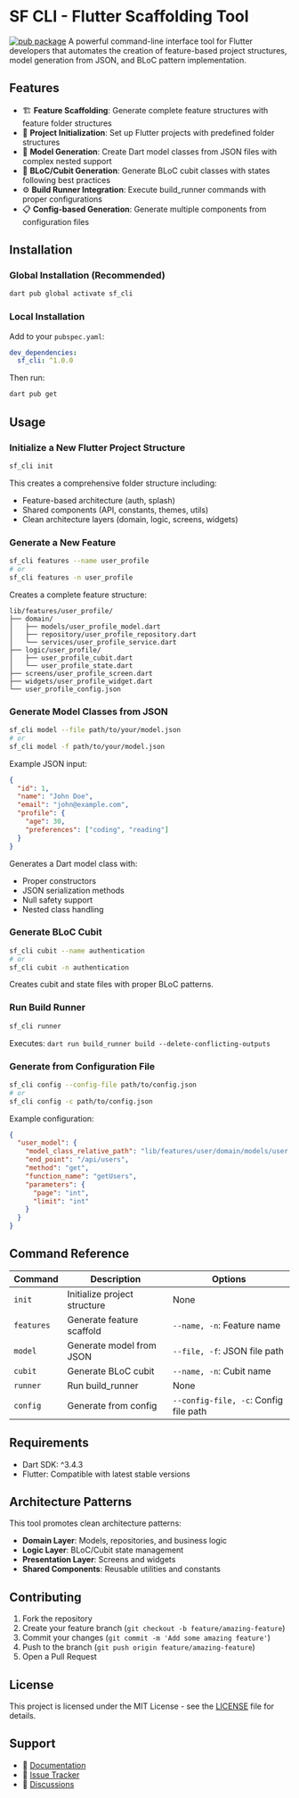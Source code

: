 # SF CLI - Flutter Scaffolding Tool
[![pub package](https://img.shields.io/pub/v/sf_cli.svg)](https://pub.dev/packages/sf_cli)
A powerful command-line interface tool for Flutter developers that automates the creation of feature-based project structures, model generation from JSON, and BLoC pattern implementation.

## Features

- 🏗️ **Feature Scaffolding**: Generate complete feature structures with feature folder structures
- 📱 **Project Initialization**: Set up Flutter projects with predefined folder structures
- 🔄 **Model Generation**: Create Dart model classes from JSON files with complex nested support
- 🧩 **BLoC/Cubit Generation**: Generate BLoC cubit classes with states following best practices
- ⚙️ **Build Runner Integration**: Execute build_runner commands with proper configurations
- 📋 **Config-based Generation**: Generate multiple components from configuration files

## Installation

### Global Installation (Recommended)

```bash
dart pub global activate sf_cli
```

### Local Installation

Add to your `pubspec.yaml`:

```yaml
dev_dependencies:
  sf_cli: ^1.0.0
```

Then run:

```bash
dart pub get
```

## Usage

### Initialize a New Flutter Project Structure

```bash
sf_cli init
```

This creates a comprehensive folder structure including:
- Feature-based architecture (auth, splash)
- Shared components (API, constants, themes, utils)
- Clean architecture layers (domain, logic, screens, widgets)

### Generate a New Feature

```bash
sf_cli features --name user_profile
# or
sf_cli features -n user_profile
```

Creates a complete feature structure:
```
lib/features/user_profile/
├── domain/
│   ├── models/user_profile_model.dart
│   ├── repository/user_profile_repository.dart
│   └── services/user_profile_service.dart
├── logic/user_profile/
│   ├── user_profile_cubit.dart
│   └── user_profile_state.dart
├── screens/user_profile_screen.dart
├── widgets/user_profile_widget.dart
└── user_profile_config.json
```

### Generate Model Classes from JSON

```bash
sf_cli model --file path/to/your/model.json
# or
sf_cli model -f path/to/your/model.json
```

Example JSON input:
```json
{
  "id": 1,
  "name": "John Doe",
  "email": "john@example.com",
  "profile": {
    "age": 30,
    "preferences": ["coding", "reading"]
  }
}
```

Generates a Dart model class with:
- Proper constructors
- JSON serialization methods
- Null safety support
- Nested class handling

### Generate BLoC Cubit

```bash
sf_cli cubit --name authentication
# or
sf_cli cubit -n authentication
```

Creates cubit and state files with proper BLoC patterns.

### Run Build Runner

```bash
sf_cli runner
```

Executes: `dart run build_runner build --delete-conflicting-outputs`

### Generate from Configuration File

```bash
sf_cli config --config-file path/to/config.json
# or
sf_cli config -c path/to/config.json
```

Example configuration:
```json
{
  "user_model": {
    "model_class_relative_path": "lib/features/user/domain/models/user.json",
    "end_point": "/api/users",
    "method": "get",
    "function_name": "getUsers",
    "parameters": {
      "page": "int",
      "limit": "int"
    }
  }
}
```

## Command Reference

| Command | Description | Options |
|---------|-------------|---------|
| `init` | Initialize project structure | None |
| `features` | Generate feature scaffold | `--name, -n`: Feature name |
| `model` | Generate model from JSON | `--file, -f`: JSON file path |
| `cubit` | Generate BLoC cubit | `--name, -n`: Cubit name |
| `runner` | Run build_runner | None |
| `config` | Generate from config | `--config-file, -c`: Config file path |

## Requirements

- Dart SDK: ^3.4.3
- Flutter: Compatible with latest stable versions

## Architecture Patterns

This tool promotes clean architecture patterns:

- **Domain Layer**: Models, repositories, and business logic
- **Logic Layer**: BLoC/Cubit state management
- **Presentation Layer**: Screens and widgets
- **Shared Components**: Reusable utilities and constants

## Contributing

1. Fork the repository
2. Create your feature branch (`git checkout -b feature/amazing-feature`)
3. Commit your changes (`git commit -m 'Add some amazing feature'`)
4. Push to the branch (`git push origin feature/amazing-feature`)
5. Open a Pull Request

## License

This project is licensed under the MIT License - see the [LICENSE](LICENSE) file for details.

## Support

- 📖 [Documentation](https://github.com/your_username/sf_cli#readme)
- 🐛 [Issue Tracker](https://github.com/your_username/sf_cli/issues)
- 💬 [Discussions](https://github.com/your_username/sf_cli/discussions)
